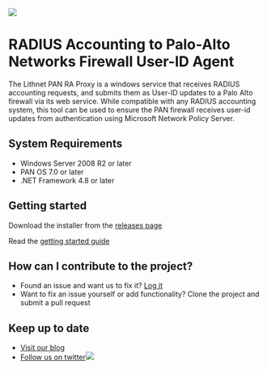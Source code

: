 ![](https://lithnet.github.io/images/logo-ex-small.png)
# RADIUS Accounting to Palo-Alto Networks Firewall User-ID Agent

The Lithnet PAN RA Proxy is a windows service that receives RADIUS accounting requests, and submits them as User-ID updates to a Palo Alto firewall via its web service. While compatible with any RADIUS accounting system, this tool can be used to ensure the PAN firewall receives user-id updates from authentication using Microsoft Network Policy Server. 

## System Requirements
- Windows Server 2008 R2 or later
- PAN OS 7.0 or later
- .NET Framework 4.8 or later

##  Getting started
Download the installer from the [releases page](https://github.com/lithnet/pan-ra-proxy/releases)

Read the [getting started guide](https://github.com/lithnet/pan-ra-proxy/wiki/)

## How can I contribute to the project?
* Found an issue and want us to fix it? [Log it](https://github.com/lithnet/ran-ra-proxy/issues)
* Want to fix an issue yourself or add functionality? Clone the project and submit a pull request

## Keep up to date
* [Visit our blog](http://blog.lithnet.io)
* [Follow us on twitter](https://twitter.com/lithnet_io)![](http://twitter.com/favicon.ico)
